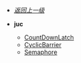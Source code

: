 - [*返回上一级*](/java/_sidebar.md)
- **juc**

    - [CountDownLatch](/java/juc/CountDownLatch/README.md)
    - [CyclicBarrier](/java/juc/CyclicBarrier/README.md)
    - [Semaphore](/java/juc/Semaphore/README.md)
